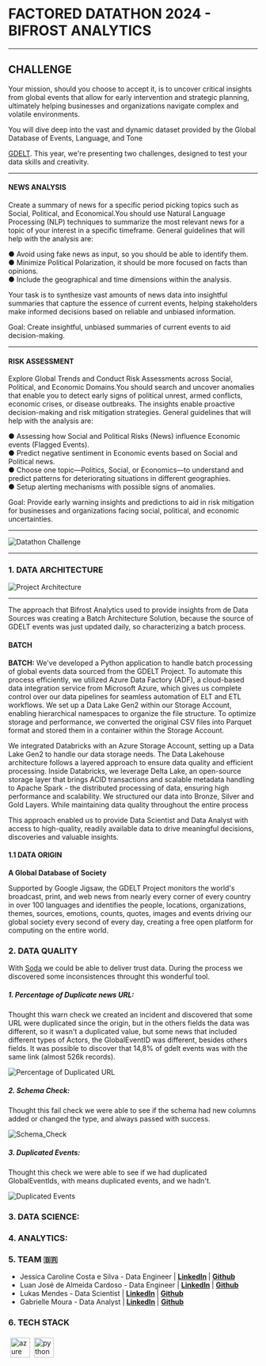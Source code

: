 # FACTORED DATATHON 2024 - BIFROST ANALYTICS
<hr>

## CHALLENGE 
<p> Your mission, should you choose to accept it, is to uncover critical insights from global events that allow for early intervention and strategic planning, ultimately helping businesses and organizations navigate complex and volatile environments.</p>

<p> You will dive deep into the vast and dynamic dataset provided by the Global Database of Events, Language, and Tone 

[GDELT](https://www.gdeltproject.org/).
This year, we're presenting two challenges, designed to test your data skills and creativity.</p>

<hr>

#### NEWS ANALYSIS
<p> Create a summary of news for a specific period picking topics such as Social, Political, and Economical.You should use Natural Language Processing (NLP) techniques to summarize the most relevant news for a topic of your interest in a specific timeframe. General guidelines that will help with the analysis are:

● Avoid using fake news as input, so you should be able to identify them.
</br>
● Minimize Political Polarization, it should be more focused on facts than opinions.
</br>
● Include the geographical and time dimensions within the analysis.
</br>

Your task is to synthesize vast amounts of news data into insightful summaries that capture the essence of current events, helping stakeholders make informed decisions based on reliable and unbiased information.

Goal: Create insightful, unbiased summaries of current events to aid decision-making.
</p>

<hr>

#### RISK ASSESSMENT 
<p> Explore Global Trends and Conduct Risk Assessments across Social, Political, and Economic Domains.You should search and uncover anomalies that enable you to detect early signs of political unrest, armed conflicts, economic crises, or disease outbreaks. The insights enable proactive decision-making and risk mitigation strategies. General guidelines that will help with the analysis are:

● Assessing how Social and Political Risks (News) influence Economic events (Flagged Events).
</br>
● Predict negative sentiment in Economic events based on Social and Political news.
</br>
● Choose one topic—Politics, Social, or Economics—to understand and predict patterns for deteriorating situations in different geographies.
</br>
● Setup alerting mechanisms with possible signs of anomalies.
</br>

Goal: Provide early warning insights and predictions to aid in risk mitigation for businesses and organizations facing social, political, and economic uncertainties.
</p>

<hr>

![Datathon Challenge](docs/img/challenges.png)

<hr>

### 1. DATA ARCHITECTURE

![Project Architecture](docs/img/datathon_architecture_2024.png)

<hr>
<p> The approach that Bifrost Analytics used to provide insights from de Data Sources was creating a Batch Architecture Solution, 
    because the source of GDELT events was just updated daily, so characterizing a batch process. </p>

#### BATCH
<p>
<b>BATCH:</b> We've developed a Python application to handle batch processing of global events data sourced from the GDELT Project. To automate this process efficiently, we utilized Azure Data Factory (ADF), a cloud-based data integration service from Microsoft Azure, which gives us complete control over our data pipelines for seamless automation of ELT and ETL workflows. We set up a Data Lake Gen2 within our Storage Account, enabling hierarchical namespaces to organize the file structure. To optimize storage and performance, we converted the original CSV files into Parquet format and stored them in a container within the Storage Account.

We integrated Databricks with an Azure Storage Account, setting up a Data Lake Gen2 to handle our data storage needs. The Data Lakehouse architecture follows a layered approach to ensure data quality and efficient processing. Inside Databricks, we leverage Delta Lake, an open-source storage layer that brings ACID transactions and scalable metadata handling to Apache Spark - the distributed processing of data, ensuring high performance and scalability. We structured our data into Bronze, Silver and Gold Layers. While maintaining data quality throughout the entire process

This approach enabled us to provide Data Scientist and Data Analyst with access to high-quality, readily available data to drive meaningful decisions, discoveries and valuable insights.
</p> 

#### 1.1 DATA ORIGIN 

<b>A Global Database of Society </b>
<p> Supported by Google Jigsaw, the GDELT Project monitors the world's broadcast, print, and web news from nearly every corner of every country in over 100 languages and identifies the people, locations, organizations, themes, sources, emotions, counts, quotes, images and events driving our global society every second of every day, creating a free open platform for computing on the entire world. </p>

### 2. DATA QUALITY

 With [Soda](https://www.soda.io/) we could be able to deliver trust data. During the process we discovered some inconsistences throught this wonderful tool.
 ##### 1. Percentage of Duplicate news URL: 
 <p>
 Thought this warn check we created an incident and discovered that some URL were duplicated since the origin, but in the others fields the data was different, so it wasn't a duplicated value, but some news that included different types of Actors, the GlobalEventID was different, besides others fields. It was possible to discover that 14,8% of gdelt events was with the same link (almost 526k records).
</p>

 ![Percentage of Duplicated URL](docs/img/percentage_duplicated_url.png)

 ##### 2. Schema Check: 
<p>
  Thought this fail check we were able to see if the schema had new columns added or changed the type, and always passed with success.
</p>

 ![Schema_Check](docs/img/schema_check_events.png)

 ##### 3. Duplicated Events: 
 <p>
  Thought this check we were able to see if we had duplicated GlobalEventIds, with means duplicated events, and we hadn't.
</p>

 ![Duplicated Events](docs/img/global_event_id_duplicated.png)


### 3. DATA SCIENCE: 


### 4. ANALYTICS: 


### 5. TEAM 🇧🇷
 - Jessica Caroline Costa e Silva - Data Engineer | <b> [LinkedIn](https://www.linkedin.com/in/jessicaccostaesilva/) </b> | <b> [Github](https://github.com/jess197) </b> 
 - Luan José de Almeida Cardoso - Data Engineer | <b> [LinkedIn](https://www.linkedin.com/in/luanjosecar/) </b> | <b> [Github](https://github.com/luanjosecar) </b>
 - Lukas Mendes - Data Scientist | <b> [LinkedIn](https://www.linkedin.com/in/lukasjm/) </b> | <b> [Github](https://github.com/LukasJM) </b>
 - Gabrielle Moura - Data Analyst |<b> [LinkedIn](https://www.linkedin.com/in/gabrielle-moura-a3a782156/) </b> | <b> [Github](https://github.com/gabymoura) </b>



### 6. TECH STACK  
<img src="./docs/img/azure.png" alt="azure" style="vertical-align:top; margin:4px; height:40px; width:40px"><img src="./docs/img/python.png" alt="python" style="vertical-align:top; margin:4px; height:40px; width:40px">









